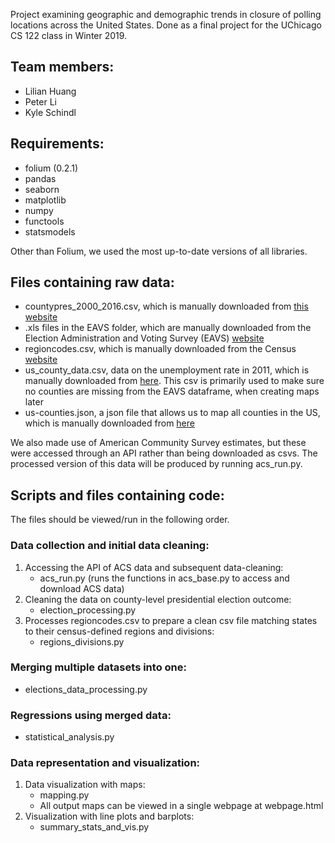 Project examining geographic and demographic trends in closure of polling locations across the United States.
Done as a final project for the UChicago CS 122 class in Winter 2019.

## Team members:
* Lilian Huang
* Peter Li
* Kyle Schindl
          
## Requirements:
* folium (0.2.1)
* pandas 
* seaborn
* matplotlib
* numpy
* functools
* statsmodels

Other than Folium, we used the most up-to-date versions of all libraries.

## Files containing raw data:
* countypres_2000_2016.csv, which is manually downloaded from [this website](https://dataverse.harvard.edu/dataset.xhtml?persistentId=doi:10.7910/DVN/VOQCHQ)
* .xls files in the EAVS folder, which are manually downloaded from the Election Administration and Voting Survey (EAVS) [website](https://www.eac.gov/research-and-data/datasets-codebooks-and-surveys/)
* regioncodes.csv, which is manually downloaded from the Census [website](https://www2.census.gov/programs-surveys/popest/geographies/2017/state-geocodes-v2017.xlsx)
* us_county_data.csv, data on the unemployment rate in 2011, which is manually downloaded from [here](https://gist.githubusercontent.com/wrobstory/5609889/raw/d03fa21d0c88712ab6bcdec0ee8ae682ec9b3c2e/us_county_data.csv). This csv is primarily used to make sure no counties are missing from the EAVS dataframe, when creating maps later
* us-counties.json, a json file that allows us to map all counties in the US, which is manually downloaded from [here](https://gist.githubusercontent.com/wrobstory/5586482/raw/6031540596a4ff6cbfee13a5fc894588422fd3e6/us-counties.json)

We also made use of American Community Survey estimates, but these were accessed through an API rather than being downloaded as csvs. The processed version of this data will be produced by running acs_run.py.

## Scripts and files containing code:

The files should be viewed/run in the following order.

### Data collection and initial data cleaning:
1. Accessing the API of ACS data and subsequent data-cleaning:
    * acs_run.py (runs the functions in acs_base.py to access and download ACS data)
2. Cleaning the data on county-level presidential election outcome:
    * election_processing.py
3. Processes regioncodes.csv to prepare a clean csv file matching states to their census-defined regions and divisions:
    * regions_divisions.py

### Merging multiple datasets into one:
* elections_data_processing.py

### Regressions using merged data:

* statistical_analysis.py

### Data representation and visualization:
1. Data visualization with maps:
    * mapping.py
    * All output maps can be viewed in a single webpage at webpage.html
2. Visualization with line plots and barplots:
    * summary_stats_and_vis.py
